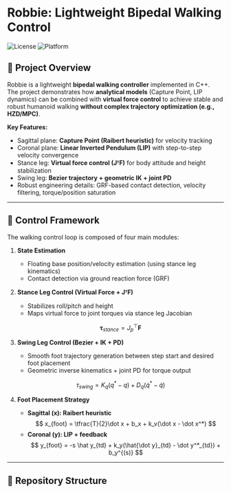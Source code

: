 # Robbie: Lightweight Bipedal Walking Control

![License](https://img.shields.io/badge/license-MIT-blue.svg)
![Platform](https://img.shields.io/badge/platform-MuJoCo%20%7C%20C++-green)

## 📌 Project Overview
Robbie is a lightweight **bipedal walking controller** implemented in C++.  
The project demonstrates how **analytical models** (Capture Point, LIP dynamics) can be combined with **virtual force control** to achieve stable and robust humanoid walking **without complex trajectory optimization (e.g., HZD/MPC)**.

**Key Features:**
- Sagittal plane: **Capture Point (Raibert heuristic)** for velocity tracking
- Coronal plane: **Linear Inverted Pendulum (LIP)** with step-to-step velocity convergence
- Stance leg: **Virtual force control (JᵀF)** for body attitude and height stabilization
- Swing leg: **Bezier trajectory + geometric IK + joint PD**
- Robust engineering details: GRF-based contact detection, velocity filtering, torque/position saturation

---

## 🚀 Control Framework
The walking control loop is composed of four main modules:

1. **State Estimation**  
   - Floating base position/velocity estimation (using stance leg kinematics)  
   - Contact detection via ground reaction force (GRF)  

2. **Stance Leg Control (Virtual Force + JᵀF)**  
   - Stabilizes roll/pitch and height  
   - Maps virtual force to joint torques via stance leg Jacobian  

   $$
   \boldsymbol{\tau}_{stance} = J_p^\top \mathbf{F}
   $$

3. **Swing Leg Control (Bezier + IK + PD)**  
   - Smooth foot trajectory generation between step start and desired foot placement  
   - Geometric inverse kinematics + joint PD for torque output  

   $$
   \tau_{swing} = K_q (q^* - q) + D_q (\dot q^* - \dot q)
   $$

4. **Foot Placement Strategy**  
   - **Sagittal (x): Raibert heuristic**
     $$
     x_{foot} = \tfrac{T}{2}\dot x + b_x + k_v(\dot x - \dot x^*)
     $$
   - **Coronal (y): LIP + feedback**
     $$
     y_{foot} = -s \hat y_{td} + k_y(\hat{\dot y}_{td} - \dot y^*_{td}) + b_y^{(s)}
     $$

---

## 📂 Repository Structure
